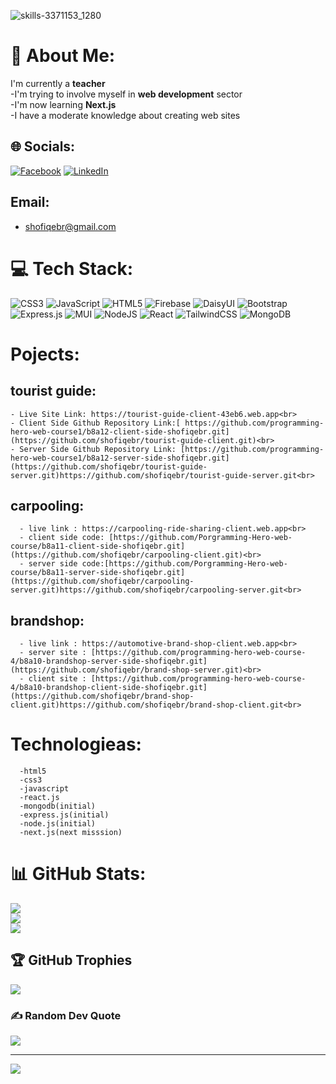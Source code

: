 ![skills-3371153_1280](https://github.com/shofiqebr/shofiqebr/assets/138476079/1234ea15-1c5e-4c89-8111-8c57c073e14a)

# 💫 About Me:
I'm currently a **teacher**<br>-I'm trying to involve myself in **web development** sector<br>-I'm now learning **Next.js**<br>-I have a moderate knowledge about creating web sites


## 🌐 Socials:
[![Facebook](https://img.shields.io/badge/Facebook-%231877F2.svg?logo=Facebook&logoColor=white)](https://facebook.com/shofiqul.islam.5817) [![LinkedIn](https://img.shields.io/badge/LinkedIn-%230077B5.svg?logo=linkedin&logoColor=white)](https://linkedin.com/in/shofiqebr) 


## Email: 
   - shofiqebr@gmail.com

# 💻 Tech Stack:
![CSS3](https://img.shields.io/badge/css3-%231572B6.svg?style=for-the-badge&logo=css3&logoColor=white) ![JavaScript](https://img.shields.io/badge/javascript-%23323330.svg?style=for-the-badge&logo=javascript&logoColor=%23F7DF1E) ![HTML5](https://img.shields.io/badge/html5-%23E34F26.svg?style=for-the-badge&logo=html5&logoColor=white) ![Firebase](https://img.shields.io/badge/firebase-%23039BE5.svg?style=for-the-badge&logo=firebase) ![DaisyUI](https://img.shields.io/badge/daisyui-5A0EF8?style=for-the-badge&logo=daisyui&logoColor=white) ![Bootstrap](https://img.shields.io/badge/bootstrap-%238511FA.svg?style=for-the-badge&logo=bootstrap&logoColor=white) ![Express.js](https://img.shields.io/badge/express.js-%23404d59.svg?style=for-the-badge&logo=express&logoColor=%2361DAFB) ![MUI](https://img.shields.io/badge/MUI-%230081CB.svg?style=for-the-badge&logo=mui&logoColor=white) ![NodeJS](https://img.shields.io/badge/node.js-6DA55F?style=for-the-badge&logo=node.js&logoColor=white) ![React](https://img.shields.io/badge/react-%2320232a.svg?style=for-the-badge&logo=react&logoColor=%2361DAFB) ![TailwindCSS](https://img.shields.io/badge/tailwindcss-%2338B2AC.svg?style=for-the-badge&logo=tailwind-css&logoColor=white) ![MongoDB](https://img.shields.io/badge/MongoDB-%234ea94b.svg?style=for-the-badge&logo=mongodb&logoColor=white)

# Pojects:

## tourist guide:<br>
    - Live Site Link: https://tourist-guide-client-43eb6.web.app<br>
    - Client Side Github Repository Link:[ https://github.com/programming-hero-web-course1/b8a12-client-side-shofiqebr.git](https://github.com/shofiqebr/tourist-guide-client.git)<br>
    - Server Side Github Repository Link: [https://github.com/programming-hero-web-course1/b8a12-server-side-shofiqebr.git](https://github.com/shofiqebr/tourist-guide-server.git)https://github.com/shofiqebr/tourist-guide-server.git<br>

## carpooling:<br>
      - live link : https://carpooling-ride-sharing-client.web.app<br>
      - client side code: [https://github.com/Porgramming-Hero-web-course/b8a11-client-side-shofiqebr.git](https://github.com/shofiqebr/carpooling-client.git)<br>
      - server side code:[https://github.com/Porgramming-Hero-web-course/b8a11-server-side-shofiqebr.git](https://github.com/shofiqebr/carpooling-server.git)https://github.com/shofiqebr/carpooling-server.git<br>


## brandshop:<br>
      - live link : https://automotive-brand-shop-client.web.app<br>
      - server site : [https://github.com/programming-hero-web-course-4/b8a10-brandshop-server-side-shofiqebr.git](https://github.com/shofiqebr/brand-shop-server.git)<br>
      - client site : [https://github.com/programming-hero-web-course-4/b8a10-brandshop-client-side-shofiqebr.git](https://github.com/shofiqebr/brand-shop-client.git)https://github.com/shofiqebr/brand-shop-client.git<br>

# Technologieas:
      -html5
      -css3
      -javascript
      -react.js
      -mongodb(initial)
      -express.js(initial)
      -node.js(initial)
      -next.js(next misssion)



# 📊 GitHub Stats:
![](https://github-readme-stats.vercel.app/api?username=shofiqebr&theme=dark&hide_border=false&include_all_commits=true&count_private=true)<br/>
![](https://github-readme-streak-stats.herokuapp.com/?user=shofiqebr&theme=dark&hide_border=false)<br/>
![](https://github-readme-stats.vercel.app/api/top-langs/?username=shofiqebr&theme=dark&hide_border=false&include_all_commits=true&count_private=true&layout=compact)

## 🏆 GitHub Trophies
![](https://github-profile-trophy.vercel.app/?username=shofiqebr&theme=radical&no-frame=false&no-bg=true&margin-w=4)

### ✍️ Random Dev Quote
![](https://quotes-github-readme.vercel.app/api?type=horizontal&theme=radical)

---
[![](https://visitcount.itsvg.in/api?id=shofiqebr&icon=0&color=0)](https://visitcount.itsvg.in)

<!-- Proudly created with GPRM ( https://gprm.itsvg.in ) -->
